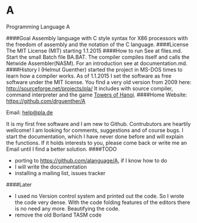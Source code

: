 A
=

Programming Language A

####Goal
Assembly language with C style syntax for X86 processors with the freedom of assembly and the notation of the C language.
####License
The MIT License (MIT) starting 1.1.2015
####How to run
See at files.md. Start the small Batch file BA.BAT. The compiler compiles itself and calls the Netwide Assembler(NASM). 
For an introduction see at documentation.md.
####History
I (Helmut Guenther) started the project in MS-DOS times to learn how a compiler works.
As of 1.1.2015 I set the software as free software under the MIT license.
You find a very old version from 2009 here: http://sourceforge.net/projects/pla/
It includes with source compiler, command interpreter and the game [Towers of Hanoi](http://en.wikipedia.org/wiki/Tower_of_Hanoi).
####Home
Website: https://github.com/drguenther/A

Email: help@pla.de

It is my first free software and I am new to Github. Contrubutors are heartily wellcome! 
I am looking for comments, suggestions and of  course bugs. I start the documentation, which I have never done before and will explain the functions. If it holds interests to you, please come back or write me an Email until I find a better solution. 
####TODO
* porting to https://github.com/alanguage/A, if I know how to do
* I will write the documentation
* installing a mailing list, issues tracker

####Later
* I used no Version control system and printed out the code. 
So I wrote the code very dense. With the code folding features of the editors 
there is no need any more. Beautifying the code.
* remove the old Borland TASM code
